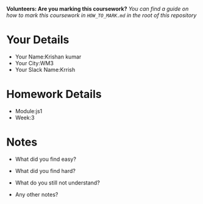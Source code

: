 <!--

The title for your pull request should be made in this format

CITY CLASS_NO - FIRST_NAME LAST_NAME - MODULE - WEEK_NO

For example,

London Class 7 - Chris Owen - HTML/CSS - Week 1

Please complete the details below this message

-->

**Volunteers: Are you marking this coursework?** _You can find a guide on how to mark this coursework in `HOW_TO_MARK.md` in the root of this repository_

# Your Details

- Your Name:Krishan kumar
- Your City:WM3
- Your Slack Name:Krrish

# Homework Details

- Module:js1
- Week:3

# Notes

- What did you find easy?

- What did you find hard?

- What do you still not understand?

- Any other notes?
